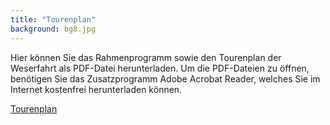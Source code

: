 ```yaml
---
title: "Tourenplan"
background: bg8.jpg
---
```

Hier können Sie das Rahmenprogramm sowie den Tourenplan der Weserfahrt als PDF-Datei herunterladen.
Um die PDF-Dateien zu öffnen, benötigen Sie das Zusatzprogramm Adobe Acrobat Reader, welches Sie im Internet kostenfrei herunterladen können.


<a href="/assets/images/Tourenplan%2015%20-29%2007%20%202017.pdf" class="btn btn-outline-inverse btn-sm">Tourenplan</a>

